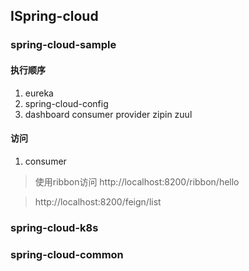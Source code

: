 ## ISpring-cloud

### spring-cloud-sample

#### 执行顺序

1. eureka
2. spring-cloud-config
3. dashboard consumer provider zipin zuul

#### 访问
1. consumer
> 使用ribbon访问 
> http://localhost:8200/ribbon/hello

> http://localhost:8200/feign/list

### spring-cloud-k8s


### spring-cloud-common